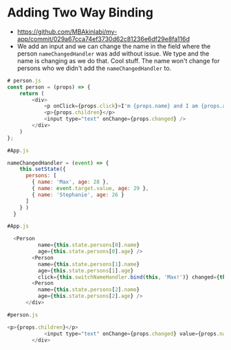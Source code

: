 # Adding Two Way Binding
- https://github.com/MBAkinlabi/my-app/commit/029a67cca74ef3730d62c81236e6df29e8fa116d
- We add an input and we can change the name in the field where the person `nameChangedHandler` was add without issue. We type and the name is changing as we do that. Cool stuff. The name won't change for persons who we didn't add the `nameChangedHandler` to. 
```js
# person.js
const person = (props) => {
    return (
        <div>
            <p onClick={props.click}>I'm {props.name} and I am {props.age} years old!</p>
            <p>{props.children}</p>
            <input type="text" onChange={props.changed} />
        </div>
    )
};
```


```js
#App.js

nameChangedHandler = (event) => {
    this.setState({
      persons: [
        { name: 'Max', age: 28 },
        { name: event.target.value, age: 29 },
        { name: 'Stephanie', age: 26 }
      ]
    } )
  }

```

```js
#App.js

  <Person 
          name={this.state.persons[0].name} 
          age={this.state.persons[0].age} />
        <Person 
          name={this.state.persons[1].name} 
          age={this.state.persons[1].age} 
          click={this.switchNameHandler.bind(this, 'Max!')} changed={this.nameChangedHandler} >My Hobbies: Racing</Person>
        <Person 
          name={this.state.persons[2].name} 
          age={this.state.persons[2].age} />
      </div>
```

```js
#person.js

<p>{props.children}</p>
            <input type="text" onChange={props.changed} value={props.name} />
        </div>

```